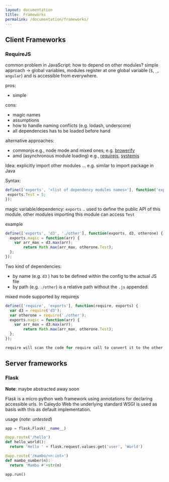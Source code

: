 ```yaml
---
layout: documentation
title:  Frameworks
permalink: /documentation/frameworks/
---
```


## Client Frameworks

### RequireJS

common problem in JavaScript: how to depend on other modules? simple approach -> global variables, modules register at one global variable (`$`, `_`, `angular`) and is accessible from everywhere.

pros: 
 * simple

cons: 
 * magic names 
 * assumptions
 * how to handle naming conflicts (e.g. lodash, underscore)
 * all dependencies has to be loaded before hand

alternative approaches:
 * commonjs e.g., node mode and mixed ones, e.g. [browerify](http://browserify.org)
 * amd (asynchronous module loading) e.g., [requirejs](http://requirejs.org/), [systemjs](https://github.com/systemjs/systemjs)

Idea: explicitly import other modules ... e.g. similar to import package in Java

Syntax:
```js
define(['exports', '<list of dependency modules names>'], function('exports', '<list of variables holding the dependencies>') {
 exports.Test = 5;
});
```

magic variable/dependency: `exports` .. used to define the public API of this module. other modules importing this module can access `Test`

example
```js
define(['exports', 'd3', './other'], function(exports, d3, otherone) {
  exports.magic = function(arr) {
    var arr_max = d3.max(arr);
        return Math.max(arr_max, otherone.Test);
  };
});
```
Two kind of dependencies: 
 * by name  (e.g. `d3` ) has to be defined within the config to the actual JS file
 * by path (e.g. `./other`) is a relative path without the `.js` appended. 

mixed mode supported by requirejs

```js
define(['require', 'exports'], function(require, exports) {
  var d3 = require('d3');
  var otherone = require('./other');
  exports.magic = function(arr) {
    var arr_max = d3.max(arr);
        return Math.max(arr_max, otherone.Test);
  };
});

require will scan the code for require call to convert it to the other full format.
```


## Server frameworks

### Flask

**Note**: maybe abstracted away soon

Flask is a micro python web framework using annotations for declaring accessible urls. In Caleydo Web the underlying standard WSGI is used as basis with this as default implementation. 

usage (*note: untested*)
```python
app = flask.Flask(__name__)

@app.route('/hello')
def hello_world():
  return 'Hello ' + flask.request.values.get('user', 'World')

@app.route('/mambo/<n:int>')
def mambo_number(n):
  return 'Mambo #'+str(n)

app.run()  
```

